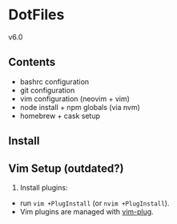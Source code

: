 # DotFiles
v6.0

## Contents

- bashrc configuration
- git configuration
- vim configuration (neovim + vim)
- node install + npm globals (via nvm)
- homebrew + cask setup

## Install

## Vim Setup (outdated?)

1. Install plugins:
  - run `vim +PlugInstall` (or `nvim +PlugInstall`).
  - Vim plugins are managed with [vim-plug](https://github.com/junegunn/vim-plug).
